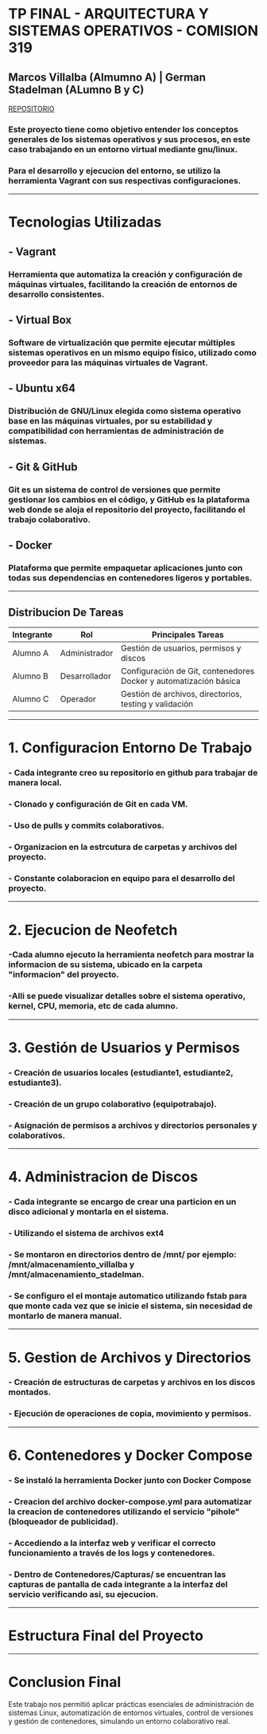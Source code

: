 # TP FINAL - ARQUITECTURA Y SISTEMAS OPERATIVOS - COMISION 319
## Marcos Villalba (Almumno A) | German Stadelman (ALumno B y C)
[REPOSITORIO](https://github.com/theyermans/practica-linux--Stadelman-Oviedo-Villalba-equipo6-)

### Este proyecto tiene como objetivo entender los conceptos generales de los sistemas operativos y sus procesos, en este caso trabajando en un entorno virtual mediante gnu/linux.
### Para el desarrollo y ejecucion del entorno, se utilizo la herramienta Vagrant con sus respectivas configuraciones.
---
# Tecnologias Utilizadas
## - Vagrant 
### Herramienta que automatiza la creación y configuración de máquinas virtuales, facilitando la creación de entornos de desarrollo consistentes.
## - Virtual Box
### Software de virtualización que permite ejecutar múltiples sistemas operativos en un mismo equipo físico, utilizado como proveedor para las máquinas virtuales de Vagrant.
## - Ubuntu x64
### Distribución de GNU/Linux elegida como sistema operativo base en las máquinas virtuales, por su estabilidad y compatibilidad con herramientas de administración de sistemas.
## - Git & GitHub
### Git es un sistema de control de versiones que permite gestionar los cambios en el código, y GitHub es la plataforma web donde se aloja el repositorio del proyecto, facilitando el trabajo colaborativo.
## - Docker
### Plataforma que permite empaquetar aplicaciones junto con todas sus dependencias en contenedores ligeros y portables.
---
## Distribucion De Tareas

| Integrante | Rol           | Principales Tareas                                                |
| ---------- | ------------- | ----------------------------------------------------------------- |
| Alumno A   | Administrador | Gestión de usuarios, permisos y discos                            |
| Alumno B   | Desarrollador | Configuración de Git, contenedores Docker y automatización básica |
| Alumno C   | Operador      | Gestión de archivos, directorios, testing y validación            |

---
# 1. Configuracion Entorno De Trabajo
### - Cada integrante creo su repositorio en github para trabajar de manera local.
### - Clonado y configuración de Git en cada VM.
### - Uso de pulls y commits colaborativos.
### - Organizacion en la estrcutura de carpetas y archivos del proyecto.
### - Constante colaboracion en equipo para el desarrollo del proyecto.

---
# 2. Ejecucion de Neofetch
### -Cada alumno ejecuto la herramienta neofetch para mostrar la informacion de su sistema, ubicado en la carpeta "informacion" del proyecto.
### -Alli se puede visualizar detalles sobre el sistema operativo, kernel, CPU, memoria, etc de cada alumno. 

---
# 3. Gestión de Usuarios y Permisos
### - Creación de usuarios locales (estudiante1, estudiante2, estudiante3).
### - Creación de un grupo colaborativo (equipotrabajo).
### - Asignación de permisos a archivos y directorios personales y colaborativos.

---
# 4. Administracion de Discos
### - Cada integrante se encargo de crear una particion en un disco adicional y montarla en el sistema.
### - Utilizando el sistema de archivos ext4
### - Se montaron en directorios dentro de /mnt/ por ejemplo: /mnt/almacenamiento_villalba y /mnt/almacenamiento_stadelman.
### - Se configuro el el montaje automatico utilizando fstab para que monte cada vez que se inicie el sistema, sin necesidad de montarlo de manera manual.

---
# 5. Gestion de Archivos y Directorios
### - Creación de estructuras de carpetas y archivos en los discos montados.
### - Ejecución de operaciones de copia, movimiento y permisos.

---
# 6. Contenedores y Docker Compose
### - Se instaló la herramienta Docker junto con Docker Compose
### - Creacion del archivo docker-compose.yml para automatizar la creacion de contenedores utilizando el servicio "pihole" (bloqueador de publicidad).
### - Accediendo a la interfaz web y verificar el correcto funcionamiento a través de los logs y contenedores.
### - Dentro de Contenedores/Capturas/ se encuentran las capturas de pantalla de cada integrante a la interfaz del servicio verificando asi, su ejecucion.

---
# Estructura Final del Proyecto

---
# Conclusion Final
Este trabajo nos permitió aplicar prácticas esenciales de administración de sistemas Linux, automatización de entornos virtuales, control de versiones y gestión de contenedores, simulando un entorno colaborativo real.
